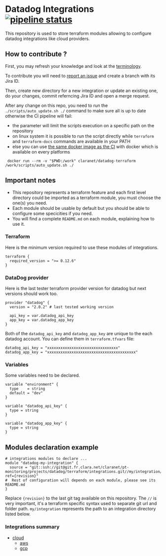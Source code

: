 # Datadog Integrations [![pipeline status](https://git.fr.clara.net/claranet/pt-monitoring/projects/datadog/terraform/integrations/badges/master/pipeline.svg)](https://git.fr.clara.net/claranet/pt-monitoring/projects/datadog/terraform/integrations/commits/master) #

This repository is used to store terraform modules allowing to configure datadog integrations like cloud providers.

## How to contribute ? ##

First, you may refresh your knowledge and look at the [terminology](https://confluence.fr.clara.net/display/DAT/Getting+started).

To contribute you will need to [report an issue](https://confluence.fr.clara.net/display/DAT/Project+and+Workflow) and create a branch with its Jira ID.

Then, create new directory for a new integration or update an existing one, do your changes, commit referncing Jira ID and open a merge request.

After any change on this repo, you need to run the `./scripts/auto_update.sh ./` command to make sure all is up to date otherwise the CI pipeline will fail:
- the parameter will limit the scripts execution on a specific path on the repository
- on linux system it is possible to run the script directly while `terraform` and `terraform-docs` commands are available in your PATH
- else you can use [the same docker image as the CI](https://hub.docker.com/r/claranet/datadog-terraform) with docker which is available on every platforms

```
 docker run --rm -v "$PWD:/work" claranet/datadog-terraform /work/scripts/auto_update.sh ./
```

## Important notes ##

* This repository represents a terraform feature and each first level directory could be imported as a terraform module, you must choose the one(s) you need.
* Each module should be usable by default but you should be able to configure some specicities if you need.
* You will find a complete `README.md` on each module, explaining how to use it.

### Terraform ###

Here is the minimum version required to use these modules of integrations.

```
terraform {
  required_version = ">= 0.12.6"
}

```

### DataDog provider ###

Here is the last tester terraform provider version for datadog but next versions should work too.

```
provider "datadog" {
  version = "2.0.2" # last tested working version

  api_key = var.datadog_api_key
  app_key = var.datadog_app_key
}

```

Both of the `datadog_api_key` and `datadog_app_key` are unique to the each datadog account. You can define them in `terraform.tfvars` file:

```
datadog_api_key = "xxxxxxxxxxxxxxxxxxxxxxxxxxxxxxxx"
datadog_app_key = "xxxxxxxxxxxxxxxxxxxxxxxxxxxxxxxxxxxxxxxx"
```

### Variables ###

Some variables need to be declared.

```
variable "environment" {
  type    = string
  default = "dev"
}

variable "datadog_api_key" {
  type = string
}

variable "datadog_app_key" {
  type = string
}

```

## Modules declaration example ##

```
# integrations modules to declare ...
module "datadog-my-integration" {
  source = "git::ssh://git@git.fr.clara.net/claranet/pt-monitoring/projects/datadog/terraform/integrations.git//my/integration/set?ref={revision}"
#  Rest of configuration will depends on each module, please see its README.md
}

```

Replace `{revision}` to the last git tag available on this repository.
The `//` is very important, it's a terraform specific syntax used to separate git url and folder path.
`my/integration` represents the path to an integration directory listed below.

### Integrations summary ###

- [cloud](https://git.fr.clara.net/claranet/pt-monitoring/projects/datadog/terraform/integrations/tree/master/cloud/)
	- [aws](https://git.fr.clara.net/claranet/pt-monitoring/projects/datadog/terraform/integrations/tree/master/cloud/aws/)
	- [gcp](https://git.fr.clara.net/claranet/pt-monitoring/projects/datadog/terraform/integrations/tree/master/cloud/gcp/)

